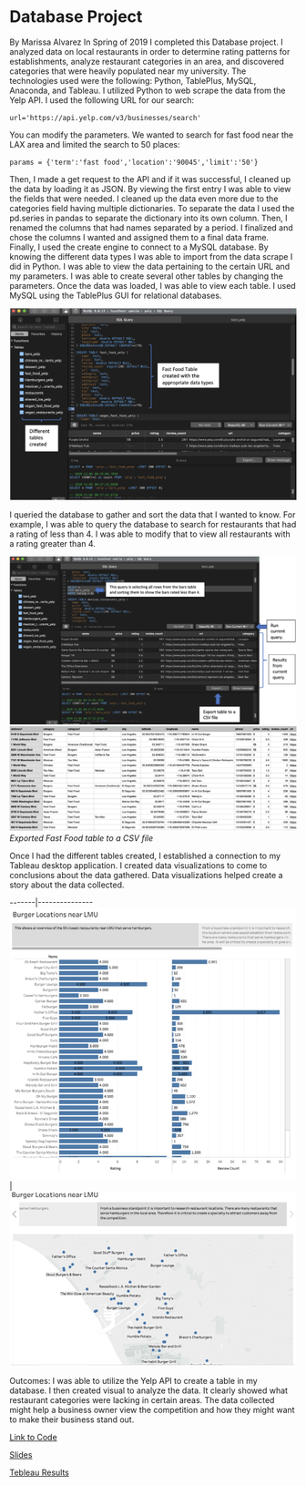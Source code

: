 # Database Project
By Marissa Alvarez
In Spring of 2019 I completed this Database project. I analyzed data on local restaurants in order to determine rating patterns for establishments, analyze restaurant categories in an area, and discovered categories that were heavily populated near my university. The technologies used were the following: Python, TablePlus, MySQL, Anaconda, and Tableau. I utilized Python to web scrape the data from the Yelp API. I used the following URL for our search:
```
url='https://api.yelp.com/v3/businesses/search'
```

You can modify the parameters. We wanted to search for fast food near the LAX area and limited the search to 50 places:

```
params = {'term':'fast food','location':'90045','limit':'50'}
```

Then, I made a get request to the API and if it was successful, I cleaned up the data by loading it as JSON. By viewing the first entry I was able to view the fields that were needed. I cleaned up the data even more due to the categories field having multiple dictionaries. To separate the data I used the pd.series in pandas to separate the dictionary into its own column. Then, I renamed the columns that had names separated by a period. I finalized and chose the columns I wanted and assigned them to a final data frame. Finally, I used the create engine to connect to a MySQL database.  By knowing the different data types I was able to import from the data scrape I did in Python. I was able to view the data pertaining to the certain URL and my parameters. I was able to create several other tables by changing the parameters. Once the data was loaded, I was able to view each table. I used MySQL using the TablePlus GUI for relational databases.

![picture](db.png)

I queried the database to gather and sort the data that I wanted to know. For example, I was able to query the database to search for restaurants that had a rating of less than 4. I was able to modify that to view all restaurants with a rating greater than 4.

![picture](tableplus.png)
![picture](FastFoodExcel.png)*Exported Fast Food table to a CSV file*

Once I had the different tables created, I established a connection to my Tableau desktop application. I created data visualizations to come to conclusions about the data gathered. Data visualizations helped create a story about the data collected.


-------|---------------
![picture](BurgerLoc.png)   | ![picture](BurgerLocNearLMU.png)

Outcomes:
I was able to utilize the Yelp API to create a table in my database. I then created visual to analyze the data.  It clearly showed what restaurant categories were lacking in certain areas. The data collected might help a business owner view the competition and how they might want to make their business stand out.


[Link to Code](https://malvarez27.github.io/yelpFinal/)

[Slides](https://malvarez27.github.io/yelpDBFinalSlides/#/)

[Tebleau Results](https://raw.githubusercontent.com/malvarez27/yelpDB/main/SQL%20Project.pptx)
